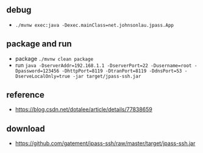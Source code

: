 ## debug
* `./mvnw exec:java -Dexec.mainClass=net.johnsonlau.jpass.App`

## package and run
* package `./mvnw clean package`
* run `java -DserverAddr=192.168.1.1 -DserverPort=22 -Dusername=root -Dpassword=123456 -DhttpPort=8119 -DtranPort=8119 -DdnsPort=53 -DserveLocalOnly=true -jar target/jpass-ssh.jar`

## reference
* https://blog.csdn.net/dotalee/article/details/77838659

## download
* https://github.com/gatement/jpass-ssh/raw/master/target/jpass-ssh.jar
